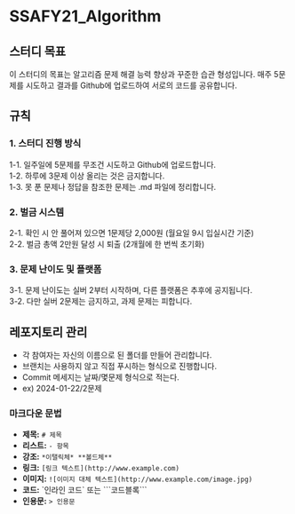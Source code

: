 # SSAFY21_Algorithm

## 스터디 목표
이 스터디의 목표는 알고리즘 문제 해결 능력 향상과 꾸준한 습관 형성입니다. 매주 5문제를 시도하고 결과를 Github에 업로드하여 서로의 코드를 공유합니다.

## 규칙

### 1. 스터디 진행 방식
1-1. 일주일에 5문제를 무조건 시도하고 Github에 업로드합니다.<br>
1-2. 하루에 3문제 이상 올리는 것은 금지합니다.<br>
1-3. 못 푼 문제나 정답을 참조한 문제는 .md 파일에 정리합니다.<br>

### 2. 벌금 시스템
2-1. 확인 시 안 풀어져 있으면 1문제당 2,000원 (월요일 9시 입실시간 기준)<br>
2-2. 벌금 총액 2만원 달성 시 퇴출 (2개월에 한 번씩 초기화)<br>

### 3. 문제 난이도 및 플랫폼
3-1. 문제 난이도는 실버 2부터 시작하며, 다른 플랫폼은 추후에 공지됩니다.<br>
3-2. 다만 실버 2문제는 금지하고, 과제 문제는 피합니다.<br>

## 레포지토리 관리
- 각 참여자는 자신의 이름으로 된 폴더를 만들어 관리합니다.<br>
- 브랜치는 사용하지 않고 직접 푸시하는 형식으로 진행합니다.<br>
- Commit 메세지는 날짜/몇문제 형식으로 적는다. <br>
- ex) 2024-01-22/2문제

### 마크다운 문법
- **제목:** `# 제목`
- **리스트:** `- 항목`
- **강조:** `*이탤릭체* **볼드체**`
- **링크:** `[링크 텍스트](http://www.example.com)`
- **이미지:** `![이미지 대체 텍스트](http://www.example.com/image.jpg)`
- **코드:** \`인라인 코드\` 또는 \```코드블록\```
- **인용문:** `> 인용문`
